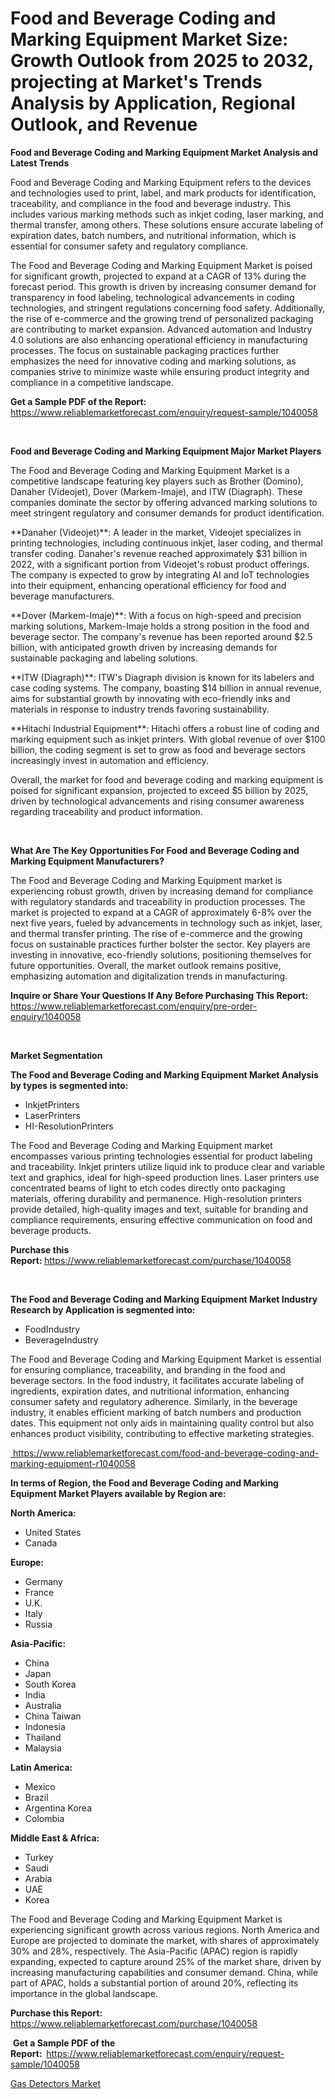 <p><h1>Food and Beverage Coding and Marking Equipment Market Size: Growth Outlook from 2025 to 2032, projecting at Market's Trends Analysis by Application, Regional Outlook, and Revenue</h1></p><p><strong>Food and Beverage Coding and Marking Equipment Market Analysis and Latest Trends</strong></p>
<p><p>Food and Beverage Coding and Marking Equipment refers to the devices and technologies used to print, label, and mark products for identification, traceability, and compliance in the food and beverage industry. This includes various marking methods such as inkjet coding, laser marking, and thermal transfer, among others. These solutions ensure accurate labeling of expiration dates, batch numbers, and nutritional information, which is essential for consumer safety and regulatory compliance.</p><p>The Food and Beverage Coding and Marking Equipment Market is poised for significant growth, projected to expand at a CAGR of 13% during the forecast period. This growth is driven by increasing consumer demand for transparency in food labeling, technological advancements in coding technologies, and stringent regulations concerning food safety. Additionally, the rise of e-commerce and the growing trend of personalized packaging are contributing to market expansion. Advanced automation and Industry 4.0 solutions are also enhancing operational efficiency in manufacturing processes. The focus on sustainable packaging practices further emphasizes the need for innovative coding and marking solutions, as companies strive to minimize waste while ensuring product integrity and compliance in a competitive landscape.</p></p>
<p><strong>Get a Sample PDF of the Report:&nbsp;</strong> <a href="https://www.reliablemarketforecast.com/enquiry/request-sample/1040058?utm_campaign=1832&utm_medium=2&utm_source=Github&utm_content=ia&utm_term=16022025&utm_id=food-and-beverage-coding-and-marking-equipment">https://www.reliablemarketforecast.com/enquiry/request-sample/1040058</a></p>
<p>&nbsp;</p>
<p><strong>Food and Beverage Coding and Marking Equipment Major Market Players</strong></p>
<p><p>The Food and Beverage Coding and Marking Equipment Market is a competitive landscape featuring key players such as Brother (Domino), Danaher (Videojet), Dover (Markem-Imaje), and ITW (Diagraph). These companies dominate the sector by offering advanced marking solutions to meet stringent regulatory and consumer demands for product identification.</p><p>**Danaher (Videojet)**: A leader in the market, Videojet specializes in printing technologies, including continuous inkjet, laser coding, and thermal transfer coding. Danaher's revenue reached approximately $31 billion in 2022, with a significant portion from Videojet's robust product offerings. The company is expected to grow by integrating AI and IoT technologies into their equipment, enhancing operational efficiency for food and beverage manufacturers.</p><p>**Dover (Markem-Imaje)**: With a focus on high-speed and precision marking solutions, Markem-Imaje holds a strong position in the food and beverage sector. The company's revenue has been reported around $2.5 billion, with anticipated growth driven by increasing demands for sustainable packaging and labeling solutions.</p><p>**ITW (Diagraph)**: ITW's Diagraph division is known for its labelers and case coding systems. The company, boasting $14 billion in annual revenue, aims for substantial growth by innovating with eco-friendly inks and materials in response to industry trends favoring sustainability.</p><p>**Hitachi Industrial Equipment**: Hitachi offers a robust line of coding and marking equipment such as inkjet printers. With global revenue of over $100 billion, the coding segment is set to grow as food and beverage sectors increasingly invest in automation and efficiency.</p><p>Overall, the market for food and beverage coding and marking equipment is poised for significant expansion, projected to exceed $5 billion by 2025, driven by technological advancements and rising consumer awareness regarding traceability and product information.</p></p>
<p>&nbsp;</p>
<p><strong>What Are The Key Opportunities For Food and Beverage Coding and Marking Equipment Manufacturers?</strong></p>
<p><p>The Food and Beverage Coding and Marking Equipment market is experiencing robust growth, driven by increasing demand for compliance with regulatory standards and traceability in production processes. The market is projected to expand at a CAGR of approximately 6-8% over the next five years, fueled by advancements in technology such as inkjet, laser, and thermal transfer printing. The rise of e-commerce and the growing focus on sustainable practices further bolster the sector. Key players are investing in innovative, eco-friendly solutions, positioning themselves for future opportunities. Overall, the market outlook remains positive, emphasizing automation and digitalization trends in manufacturing.</p></p>
<p><strong>Inquire or Share Your Questions If Any Before Purchasing This Report:</strong> <a href="https://www.reliablemarketforecast.com/enquiry/pre-order-enquiry/1040058?utm_campaign=1832&utm_medium=2&utm_source=Github&utm_content=ia&utm_term=16022025&utm_id=food-and-beverage-coding-and-marking-equipment">https://www.reliablemarketforecast.com/enquiry/pre-order-enquiry/1040058</a></p>
<p>&nbsp;</p>
<p><strong>Market Segmentation</strong></p>
<p><strong>The Food and Beverage Coding and Marking Equipment Market Analysis by types is segmented into:</strong></p>
<p><ul><li>InkjetPrinters</li><li>LaserPrinters</li><li>HI-ResolutionPrinters</li></ul></p>
<p><p>The Food and Beverage Coding and Marking Equipment market encompasses various printing technologies essential for product labeling and traceability. Inkjet printers utilize liquid ink to produce clear and variable text and graphics, ideal for high-speed production lines. Laser printers use concentrated beams of light to etch codes directly onto packaging materials, offering durability and permanence. High-resolution printers provide detailed, high-quality images and text, suitable for branding and compliance requirements, ensuring effective communication on food and beverage products.</p></p>
<p><strong>Purchase this Report:&nbsp;</strong><a href="https://www.reliablemarketforecast.com/purchase/1040058?utm_campaign=1832&utm_medium=2&utm_source=Github&utm_content=ia&utm_term=16022025&utm_id=food-and-beverage-coding-and-marking-equipment">https://www.reliablemarketforecast.com/purchase/1040058</a></p>
<p>&nbsp;</p>
<p><strong>The Food and Beverage Coding and Marking Equipment Market Industry Research by Application is segmented into:</strong></p>
<p><ul><li>FoodIndustry</li><li>BeverageIndustry</li></ul></p>
<p><p>The Food and Beverage Coding and Marking Equipment Market is essential for ensuring compliance, traceability, and branding in the food and beverage sectors. In the food industry, it facilitates accurate labeling of ingredients, expiration dates, and nutritional information, enhancing consumer safety and regulatory adherence. Similarly, in the beverage industry, it enables efficient marking of batch numbers and production dates. This equipment not only aids in maintaining quality control but also enhances product visibility, contributing to effective marketing strategies.</p></p>
<p><a href="https://www.reliablemarketforecast.com/food-and-beverage-coding-and-marking-equipment-r1040058?utm_campaign=1832&utm_medium=2&utm_source=Github&utm_content=ia&utm_term=16022025&utm_id=food-and-beverage-coding-and-marking-equipment">&nbsp;https://www.reliablemarketforecast.com/food-and-beverage-coding-and-marking-equipment-r1040058</a></p>
<p><strong>In terms of Region, the Food and Beverage Coding and Marking Equipment Market Players available by Region are:</strong></p>
<p>
    <p> <strong> North America: </strong>
        <ul>
            <li>United States</li>
            <li>Canada</li>
        </ul>
        </p> 
    <p> <strong> Europe: </strong>
        <ul>
            <li>Germany</li>
            <li>France</li>
            <li>U.K.</li>
            <li>Italy</li>
            <li>Russia</li>
        </ul>
        </p> 
    <p> <strong> Asia-Pacific: </strong>
        <ul>
            <li>China</li>
            <li>Japan</li>
            <li>South Korea</li>
            <li>India</li>
            <li>Australia</li>
            <li>China Taiwan</li>
            <li>Indonesia</li>
            <li>Thailand</li>
            <li>Malaysia</li>
        </ul>
        </p> 
    <p> <strong> Latin America: </strong>
        <ul>
            <li>Mexico</li>
            <li>Brazil</li>
            <li>Argentina Korea</li>
            <li>Colombia</li>
        </ul>
        </p> 
    <p> <strong> Middle East & Africa: </strong>
        <ul>
            <li>Turkey</li>
            <li>Saudi</li>
            <li>Arabia</li>
            <li>UAE</li>
            <li>Korea</li>
        </ul>
    </p>
    </p>
<p><p>The Food and Beverage Coding and Marking Equipment Market is experiencing significant growth across various regions. North America and Europe are projected to dominate the market, with shares of approximately 30% and 28%, respectively. The Asia-Pacific (APAC) region is rapidly expanding, expected to capture around 25% of the market share, driven by increasing manufacturing capabilities and consumer demand. China, while part of APAC, holds a substantial portion of around 20%, reflecting its importance in the global landscape.</p></p>
<p><strong>Purchase this Report: </strong><a href="https://www.reliablemarketforecast.com/purchase/1040058?utm_campaign=1832&utm_medium=2&utm_source=Github&utm_content=ia&utm_term=16022025&utm_id=food-and-beverage-coding-and-marking-equipment">https://www.reliablemarketforecast.com/purchase/1040058</a></p>
<p>&nbsp;<strong>Get a Sample PDF of the Report:&nbsp;&nbsp;</strong><a href="https://www.reliablemarketforecast.com/enquiry/request-sample/1040058?utm_campaign=1832&utm_medium=2&utm_source=Github&utm_content=ia&utm_term=16022025&utm_id=food-and-beverage-coding-and-marking-equipment">https://www.reliablemarketforecast.com/enquiry/request-sample/1040058</a></p>
<p><strong></strong></p>
<p><p><a href="https://github.com/AKSHATREPORTPRIME/Market-Research-Report-List-7/blob/main/gas-detectors-market.md?utm_campaign=1832&utm_medium=2&utm_source=Github&utm_content=ia&utm_term=16022025&utm_id=food-and-beverage-coding-and-marking-equipment">Gas Detectors Market</a></p></p>